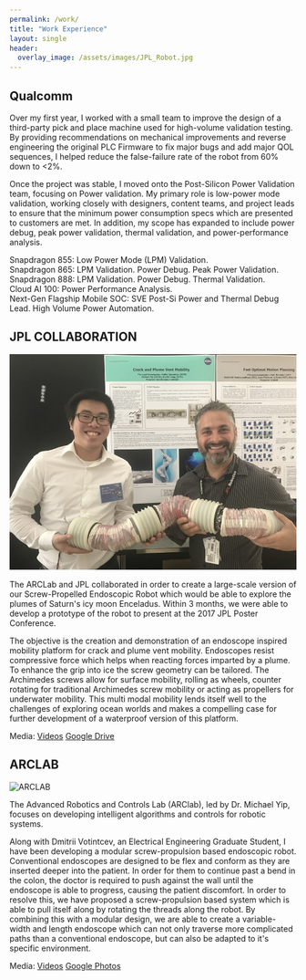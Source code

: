 ```yaml
---
permalink: /work/
title: "Work Experience"
layout: single
header:
  overlay_image: /assets/images/JPL_Robot.jpg
---
```


## Qualcomm
Over my first year, I worked with a small team to improve the design of a third-party pick and place machine used for high-volume validation testing. By providing recommendations on mechanical improvements and reverse engineering the original PLC Firmware to fix major bugs and add major QOL sequences, I helped reduce the false-failure rate of the robot from 60% down to <2%.

Once the project was stable, I moved onto the Post-Silicon Power Validation team, focusing on Power validation. My primary role is low-power mode validation, working closely with designers, content teams, and project leads to ensure that the minimum power consumption specs which are presented to customers are met. In addition, my scope has expanded to include power debug, peak power validation, thermal validation, and power-performance analysis.

Snapdragon 855: Low Power Mode (LPM) Validation.  
Snapdragon 865: LPM Validation. Power Debug. Peak Power Validation.  
Snapdragon 888: LPM Validation. Power Debug. Thermal Validation.  
Cloud AI 100: Power Performance Analysis.  
Next-Gen Flagship Mobile SOC: SVE Post-Si Power and Thermal Debug Lead. High Volume Power Automation.

## JPL COLLABORATION
![JPL](/assets/images/poster_presentation.jpeg)

The ARCLab and JPL collaborated in order to create a large-scale version of our Screw-Propelled Endoscopic Robot which would be able to explore the plumes of Saturn's icy moon Enceladus. Within 3 months, we were able to develop a prototype of the robot to present at the 2017 JPL Poster Conference.

The objective is the creation and demonstration of an endoscope inspired mobility platform for crack and plume vent mobility. Endoscopes resist compressive force which helps when reacting forces imparted by a plume. To enhance the grip into ice the screw geometry can be tailored. The Archimedes screws allow for surface mobility, rolling as wheels, counter rotating for traditional Archimedes screw mobility or acting as propellers for underwater mobility. This multi modal mobility lends itself well to the challenges of exploring ocean worlds and makes a compelling case for further development of a waterproof version of this platform.

Media: [Videos](https://www.youtube.com/playlist?list=PLFY1R0vEwtPd5ASrRNE49E_YmNF-HqDwo) [Google Drive](https://drive.google.com/drive/folders/18bskmBAezOfVGiQ0gCAA4vD-rQi9SD1h?usp=sharing)

## ARCLAB
![ARCLAB](/assets/images/scope.gif)

The Advanced Robotics and Controls Lab (ARClab), led by Dr. Michael Yip, focuses on developing intelligent algorithms and controls for robotic systems.

Along with Dmitrii Votintcev, an Electrical Engineering Graduate Student, I have been developing a modular screw-propulsion based endoscopic robot. Conventional endoscopes are designed to be flex and conform as they are inserted deeper into the patient. In order for them to continue past a bend in the colon, the doctor is required to push against the wall until the endoscope is able to progress, causing the patient discomfort. In order to resolve this, we have proposed a screw-propulsion based system which is able to pull itself along by rotating the threads along the robot. By combining this with a modular design, we are able to create a variable-width and length endoscope which can not only traverse more complicated paths than a conventional endoscope, but can also be adapted to it's specific environment.

Media: [Videos](https://www.youtube.com/playlist?list=PLFY1R0vEwtPdM5Xfj8aLsbBmKZwNSkL5G) [Google Photos](https://photos.app.goo.gl/pJjmkDbmTaZVGzWT8) 
